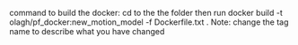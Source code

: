 command to build the docker: cd to the the folder then run docker build -t olagh/pf_docker:new_motion_model -f Dockerfile.txt .
Note: change the tag name to describe what you have changed
